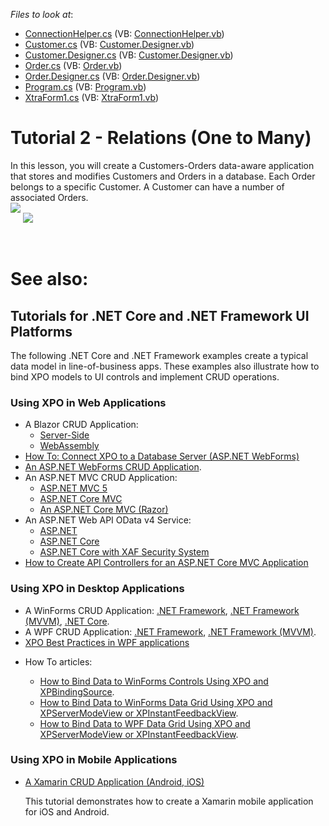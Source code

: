 <!-- default file list -->
*Files to look at*:

* [ConnectionHelper.cs](./CS/XpoTutorial2/MyDataModelCode/ConnectionHelper.cs) (VB: [ConnectionHelper.vb](./VB/XpoTutorial2/MyDataModelCode/ConnectionHelper.vb))
* [Customer.cs](./CS/XpoTutorial2/MyDataModelCode/Customer.cs) (VB: [Customer.Designer.vb](./VB/XpoTutorial2/MyDataModelCode/Customer.Designer.vb))
* [Customer.Designer.cs](./CS/XpoTutorial2/MyDataModelCode/Customer.Designer.cs) (VB: [Customer.Designer.vb](./VB/XpoTutorial2/MyDataModelCode/Customer.Designer.vb))
* [Order.cs](./CS/XpoTutorial2/MyDataModelCode/Order.cs) (VB: [Order.vb](./VB/XpoTutorial2/MyDataModelCode/Order.vb))
* [Order.Designer.cs](./CS/XpoTutorial2/MyDataModelCode/Order.Designer.cs) (VB: [Order.Designer.vb](./VB/XpoTutorial2/MyDataModelCode/Order.Designer.vb))
* [Program.cs](./CS/XpoTutorial2/Program.cs) (VB: [Program.vb](./VB/XpoTutorial2/Program.vb))
* [XtraForm1.cs](./CS/XpoTutorial2/XtraForm1.cs) (VB: [XtraForm1.vb](./VB/XpoTutorial2/XtraForm1.vb))
<!-- default file list end -->
# Tutorial 2 - Relations (One to Many)


<p>In this lesson, you will create a Customers-Orders data-aware application that stores and modifies Customers and Orders in a database. Each Order belongs to a specific Customer. A Customer can have a number of associated Orders.<br />
<img src="https://raw.githubusercontent.com/DevExpress-Examples/tutorial-2-relations-one-to-many-e4557/12.2.6+/media/52c6dd78-2b76-49fe-a596-9075de003913.png"><br />
     <img src="https://raw.githubusercontent.com/DevExpress-Examples/tutorial-2-relations-one-to-many-e4557/12.2.6+/media/4b663488-3cd3-4488-82e7-d27a51c5533f.png"><br />
</p>

<br/>


# See also:

## Tutorials for .NET Core and .NET Framework UI Platforms

The following .NET Core and .NET Framework examples create a typical data model in line-of-business apps. These examples also illustrate how to bind XPO models to UI controls and implement CRUD operations.


### Using XPO in Web Applications

* A Blazor CRUD Application:
    * [Server-Side](https://github.com/DevExpress/XPO/tree/master/Tutorials/ASP.NET/Blazor.ServerSide/CS)
    * [WebAssembly ](https://github.com/DevExpress/XPO/tree/master/Tutorials/ASP.NET/Blazor.WebAssembly)
* [How To: Connect XPO to a Database Server (ASP.NET WebForms)](https://docs.devexpress.com/XPO/3185/examples/how-to-connect-xpo-to-a-database-server-aspnet)
* [An ASP.NET WebForms CRUD Application](https://github.com/DevExpress/XPO/tree/master/Tutorials/ASP.NET/WebForms).
* An ASP.NET MVC CRUD Application: 
    - [ASP.NET MVC 5](https://github.com/DevExpress/XPO/tree/master/Tutorials/ASP.NET/MVC5)
    - [ASP.NET Core MVC](https://github.com/DevExpress/XPO/tree/master/Tutorials/ASP.NET/MVC.Core/CS)
    - [An ASP.NET Core MVC (Razor)](https://github.com/DevExpress/XPO/tree/master/Tutorials/ASP.NET/MVC.RazorPages/CS)
* An ASP.NET Web API OData v4 Service: 
    - [ASP.NET](https://github.com/DevExpress-Examples/XPO_how-to-implement-odata4-service-with-xpo)
    - [ASP.NET Core](https://github.com/DevExpress-Examples/XPO_how-to-implement-odata4-service-with-xpo-netcore)
    - [ASP.NET Core with XAF Security System](https://github.com/DevExpress-Examples/XAF_how-to-use-the-integrated-mode-of-the-security-system-in-non-xaf-applications-e4908/tree/19.2.6%2B/ASP.NetCore/DevExtreme.OData?utm_source=DevExpress&utm_medium=Website&utm_campaign=XAF&utm_content=XAF_Security_NonXAF_Series_2)
* [How to Create API Controllers for an ASP.NET Core MVC Application](https://docs.devexpress.com/AspNetCore/401035/devextreme-based-controls/concepts/scaffolding#xpo-data-model)



### Using XPO in Desktop Applications

* A WinForms CRUD Application: [.NET Framework](https://github.com/DevExpress/XPO/tree/master/Tutorials/WinForms/Classic), [.NET Framework (MVVM)](https://github.com/DevExpress/XPO/tree/master/Tutorials/WinForms/DevExpress.MVVM), [.NET Core](https://github.com/DevExpress/XPO/tree/master/Tutorials/WinForms/Classic.Core).
* A WPF CRUD Application: [.NET Framework](https://github.com/DevExpress/XPO/tree/master/Tutorials/WPF/Classic), [.NET Framework (MVVM)](https://github.com/DevExpress/XPO/tree/master/Tutorials/WPF/DevExpress.MVVM).
* [XPO Best Practices in WPF applications](https://supportcenter.devexpress.com/ticket/details/t838546/xpo-best-practices-in-wpf-applications)


- How To articles:

    * [How to Bind Data to WinForms Controls Using XPO and XPBindingSource](https://github.com/DevExpress-Examples/XPO_how-to-bind-data-to-winforms-controls-using-xpbindingsource).
    * [How to Bind Data to WinForms Data Grid Using XPO and XPServerModeView or XPInstantFeedbackView](https://github.com/DevExpress-Examples/XPO_how-to-bind-data-to-winforms-controls-using-xpservermodeview-or-xpinstantfeedbackview).
    * [How to Bind Data to WPF Data Grid Using XPO and XPServerModeView or XPInstantFeedbackView](https://github.com/DevExpress-Examples/XPO_how-to-bind-data-to-wpf-controls-using-xpservermodeview-or-xpinstantfeedbackview).


### Using XPO in Mobile Applications

* [A Xamarin CRUD Application (Android, iOS)](https://github.com/DevExpress/XPO/tree/master/Tutorials/Xamarin.Forms)

  This tutorial demonstrates how to create a Xamarin mobile application for iOS and Android.





